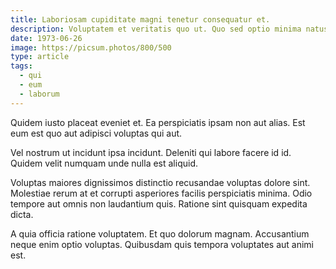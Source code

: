 ```yaml
---
title: Laboriosam cupiditate magni tenetur consequatur et.
description: Voluptatem et veritatis quo ut. Quo sed optio minima natus non minus modi. Excepturi maxime laudantium sint harum.
date: 1973-06-26
image: https://picsum.photos/800/500
type: article
tags:
  - qui
  - eum
  - laborum
---
```

Quidem iusto placeat eveniet et. Ea perspiciatis ipsam non aut alias. Est eum est quo aut adipisci voluptas qui aut.

Vel nostrum ut incidunt ipsa incidunt. Deleniti qui labore facere id id. Quidem velit numquam unde nulla est aliquid.

Voluptas maiores dignissimos distinctio recusandae voluptas dolore sint. Molestiae rerum at et corrupti asperiores facilis perspiciatis minima. Odio tempore aut omnis non laudantium quis. Ratione sint quisquam expedita dicta.

A quia officia ratione voluptatem. Et quo dolorum magnam. Accusantium neque enim optio voluptas. Quibusdam quis tempora voluptates aut animi est.